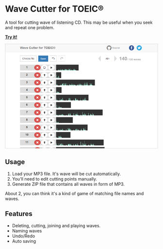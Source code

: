 # Wave Cutter for TOEIC&reg;

A tool for cutting wave of listening CD. This may be useful when you seek and repeat one problem.

**[Try it!](http://jinjor.github.io/wave-cutter-for-toeic)**

<img width="600px" src="./wc4t-screen.png">


## Usage

1. Load your MP3 file. It's wave will be cut automatically.
2. You'll need to edit cutting points manually.
3. Generate ZIP file that contains all waves in form of MP3.

About 2, you can think it's a kind of game of matching file names and waves.


## Features

* Deleting, cutting, joining and playing waves.
* Naming waves
* Undo/Redo
* Auto saving
